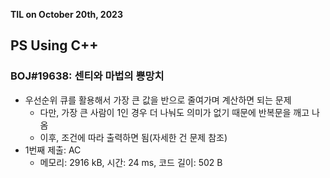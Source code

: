 **TIL on October 20th, 2023**

## PS Using C++
### BOJ#19638: 센티와 마법의 뿅망치
* 우선순위 큐를 활용해서 가장 큰 값을 반으로 줄여가며 계산하면 되는 문제
    - 다만, 가장 큰 사람이 1인 경우 더 나눠도 의미가 없기 때문에 반복문을 깨고 나옴
    - 이후, 조건에 따라 출력하면 됨(자세한 건 문제 참조)
* 1번째 제출: AC
    - 메모리: 2916 kB, 시간: 24 ms, 코드 길이: 502 B
